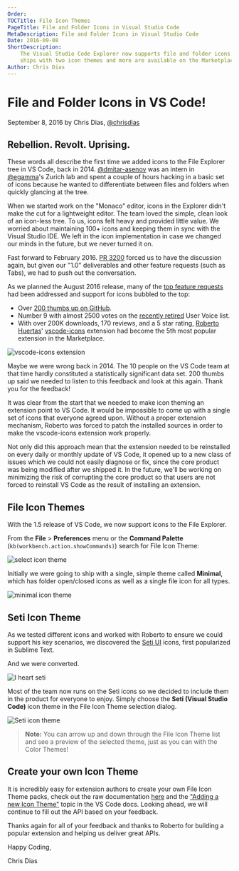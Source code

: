 ```yaml
---
Order:
TOCTitle: File Icon Themes
PageTitle: File and Folder Icons in Visual Studio Code
MetaDescription: File and Folder Icons in Visual Studio Code
Date: 2016-09-08
ShortDescription:
    The Visual Studio Code Explorer now supports file and folder icons. VS Code
    ships with two icon themes and more are available on the Marketplace.
Author: Chris Dias
---
```


# File and Folder Icons in VS Code!

September 8, 2016 by Chris Dias, [@chrisdias](https://twitter.com/chrisdias)

## Rebellion. Revolt. Uprising.

These words all describe the first time we added icons to the File Explorer tree
in VS Code, back in 2014. [@dmitar-asenov](https://github.com/dimitar-asenov)
was an intern in [@egamma](https://github.com/egamma)'s Zurich lab and spent a
couple of hours hacking in a basic set of icons because he wanted to
differentiate between files and folders when quickly glancing at the tree.

When we started work on the "Monaco" editor, icons in the Explorer didn't make
the cut for a lightweight editor. The team loved the simple, clean look of an
icon-less tree. To us, icons felt heavy and provided little value. We worried
about maintaining 100+ icons and keeping them in sync with the Visual Studio
IDE. We left in the icon implementation in case we changed our minds in the
future, but we never turned it on.

Fast forward to February 2016.
[PR 3200](https://github.com/microsoft/vscode/pull/3200) forced us to have the
discussion again, but given our "1.0" deliverables and other feature requests
(such as Tabs), we had to push out the conversation.

As we planned the August 2016 release, many of the
[top feature requests](https://github.com/microsoft/vscode/issues?q=is%3Aopen+is%3Aissue+label%3Afeature-request)
had been addressed and support for icons bubbled to the top:

-   Over
    [200 thumbs up on GitHub](https://github.com/microsoft/vscode/issues/211).
-   Number 9 with almost 2500 votes on the
    [recently retired](https://code.visualstudio.com/blogs/2016/08/19/goodbyeuservoice)
    User Voice list.
-   With over 200K downloads, 170 reviews, and a 5 star rating,
    [Roberto Huertas](https://github.com/robertohuertasm)'
    [vscode-icons](https://marketplace.visualstudio.com/items?itemName=robertohuertasm.vscode-icons)
    extension had become the 5th most popular extension in the Marketplace.

![vscode-icons extension](vscode-icons.png)

Maybe we were wrong back in 2014. The 10 people on the VS Code team at that time
hardly constituted a statistically significant data set. 200 thumbs up said we
needed to listen to this feedback and look at this again. Thank you for the
feedback!

It was clear from the start that we needed to make icon theming an extension
point to VS Code. It would be impossible to come up with a single set of icons
that everyone agreed upon. Without a proper extension mechanism, Roberto was
forced to patch the installed sources in order to make the vscode-icons
extension work properly.

Not only did this approach mean that the extension needed to be reinstalled on
every daily or monthly update of VS Code, it opened up to a new class of issues
which we could not easily diagnose or fix, since the core product was being
modified after we shipped it. In the future, we'll be working on minimizing the
risk of corrupting the core product so that users are not forced to reinstall VS
Code as the result of installing an extension.

## File Icon Themes

With the 1.5 release of VS Code, we now support icons to the File Explorer.

From the **File** > **Preferences** menu or the **Command Palette**
(`kb(workbench.action.showCommands)`) search for File Icon Theme:

![select icon theme](select-icon-theme.png)

Initially we were going to ship with a single, simple theme called **Minimal**,
which has folder open/closed icons as well as a single file icon for all types.

![minimal icon theme](minimal-icon-theme.png)

## Seti Icon Theme

As we tested different icons and worked with Roberto to ensure we could support
his key scenarios, we discovered the
[Seti UI](https://github.com/jesseweed/seti-ui) icons, first popularized in
Sublime Text.

And we were converted.

![I heart seti](i-heart-seti.png)

Most of the team now runs on the Seti icons so we decided to include them in the
product for everyone to enjoy. Simply choose the **Seti (Visual Studio Code)**
icon theme in the File Icon Theme selection dialog.

![Seti icon theme](seti-icon-theme.png)

> **Note:** You can arrow up and down through the File Icon Theme list and see a
> preview of the selected theme, just as you can with the Color Themes!

## Create your own Icon Theme

It is incredibly easy for extension authors to create your own File Icon Theme
packs, check out the raw documentation
[here](https://github.com/microsoft/vscode/issues/10804) and the
["Adding a new Icon Theme"](/docs/extensions/themes-snippets-colorizers.md#adding-a-new-icon-theme)
topic in the VS Code docs. Looking ahead, we will continue to fill out the API
based on your feedback.

Thanks again for all of your feedback and thanks to Roberto for building a
popular extension and helping us deliver great APIs.

Happy Coding,

Chris Dias
